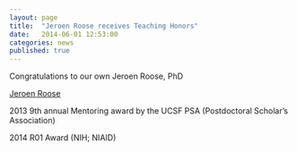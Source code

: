 ```yaml
---
layout: page
title:  "Jeroen Roose receives Teaching Honors"
date:   2014-06-01 12:53:00
categories: news
published: true
---
```

Congratulations to our own Jeroen Roose, PhD

[Jeroen Roose](http://profiles.ucsf.edu/jeroen.roose)

2013    9th annual Mentoring award by the UCSF PSA (Postdoctoral Scholar’s Association)

2014    R01 Award (NIH; NIAID)
